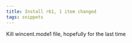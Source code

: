 ```yaml
---
title: Install r61, 1 item changed
tags: snippets
---
```


Kill wincent.mode1 file, hopefully for the last time
